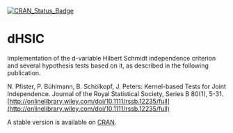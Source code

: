 [![CRAN_Status_Badge](http://www.r-pkg.org/badges/version/dHSIC)](https://cran.r-project.org/package=dHSIC)

# dHSIC

Implementation of the d-variable Hilbert Schmidt independence
criterion and several hypothesis tests based on it, as described in the following publication.

N. Pfister, P. Bühlmann, B. Schölkopf, J. Peters: Kernel-based Tests for Joint Independence. Journal of the Royal Statistical Society, Series B 80(1), 5-31. [http://onlinelibrary.wiley.com/doi/10.1111/rssb.12235/full](http://onlinelibrary.wiley.com/doi/10.1111/rssb.12235/full)


A stable version is available on [CRAN](https://cran.r-project.org/package=dHSIC).
